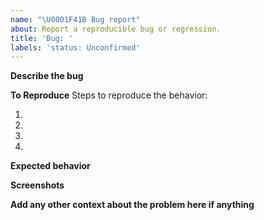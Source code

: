 ```yaml
---
name: "\U0001F41B Bug report"
about: Report a reproducible bug or regression.
title: 'Bug: '
labels: 'status: Unconfirmed'
---
```


<!--
  Please provide a clear and concise description of what the bug is.
  Include screenshots if needed.
  Please test using the latest version of InboxSDK to make sure your issue has not already been fixed.

  Please provide a public repo that contains the minumum extension if you think it helps demostrate your bug better.
  For example: https://github.com/InboxSDK/hello-world
-->

**Describe the bug**

**To Reproduce**
Steps to reproduce the behavior:

1.
2.
3.
4.

**Expected behavior**

**Screenshots**

**Add any other context about the problem here if anything**

